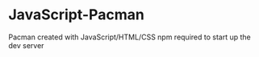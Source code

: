 # JavaScript-Pacman
Pacman created with JavaScript/HTML/CSS
npm required to start up the dev server
